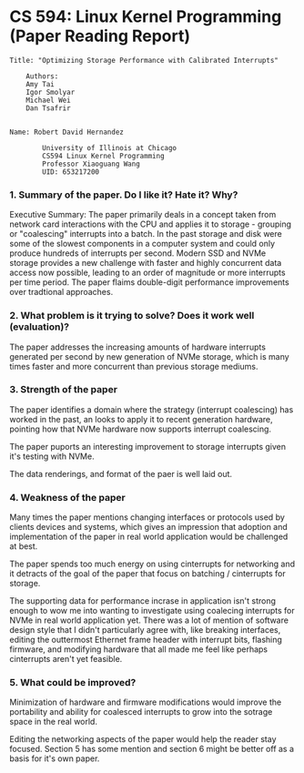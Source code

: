 # CS 594: Linux Kernel Programming (Paper Reading Report)

```
Title: "Optimizing Storage Performance with Calibrated Interrupts"

    Authors:
    Amy Tai
    Igor Smolyar
    Michael Wei
    Dan Tsafrir


Name: Robert David Hernandez

        University of Illinois at Chicago
        CS594 Linux Kernel Programming
        Professor Xiaoguang Wang
        UID: 653217200
```

### 1. Summary of the paper. Do I like it? Hate it? Why?

Executive Summary:
The paper primarily deals in a concept taken from network card interactions with the CPU and applies it to storage - grouping or "coalescing" interrupts into a batch.  In the past storage and disk were some of the slowest components in a computer system and could only produce hundreds of interrupts per second.  Modern SSD and NVMe storage provides a new challenge with faster and highly concurrent data access now possible, leading to an order of magnitude or more interrupts per time period.  The paper flaims double-digit performance improvements over tradtional approaches.


### 2. What problem is it trying to solve? Does it work well (evaluation)?

The paper addresses the increasing amounts of hardware interrupts generated per second by new generation of NVMe storage, which is many times faster and more concurrent than previous storage mediums.


### 3. Strength of the paper

The paper identifies a domain where the strategy (interrupt coalescing) has worked in the past, an looks to apply it to recent generation hardware, pointing how that NVMe hardware now supports interrupt coalescing.

The paper puports an interesting improvement to storage interrupts given it's testing with NVMe.

The data renderings, and format of the paer is well laid out.


### 4. Weakness of the paper

Many times the paper mentions changing interfaces or protocols used by clients devices and systems, which gives an impression that adoption and implementation of the paper in real world application would be challenged at best.

The paper spends too much energy on using cinterrupts for networking and it detracts of the goal of the paper that focus on batching / cinterrupts for storage.

The supporting data for performance incrase in application isn't strong enough to wow me into wanting to investigate using coalecing interrupts for NVMe in real world application yet.  There was a lot of mention of software design style that I didn't particularly agree with, like breaking interfaces, editing the outtermost Ethernet frame header with interrupt bits, flashing firmware, and modifying hardware that all made me feel like perhaps cinterrupts aren't yet feasible.


### 5. What could be improved?

Minimization of hardware and firmware modifications would improve the portability and ability for coalesced interrupts to grow into the sotrage space in the real world.

Editing the networking aspects of the paper would help the reader stay focused.  Section 5 has some mention and section 6 might be better off as a basis for it's own paper.
